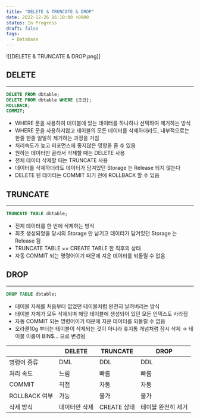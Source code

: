 ```yaml
---
title: "DELETE & TRUNCATE & DROP"
date: 2022-12-26 16:10:00 +0900
status: In Progress
draft: false
tags:
  - Database
---
```

![[DELETE & TRUNCATE & DROP.png]]

## DELETE
---
```sql
DELETE FROM dbtable;
DELETE FROM dbtable WHERE {조건};
ROLLBACK;
COMMIT;
```

- WHERE 문을 사용하여 테이블에 있는 데이터를 하나하나 선택하여 제거하는 방식
- WHERE 문을 사용하지않고 테이블의 모든 데이터를 삭제하더라도, 내부적으로는 한줄 한줄 일일히 제거하는 과정을 거침
- 처리속도가 늦고 퍼포먼스에 좋지않은 영향을 줄 수 있음
- 원하는 데이터만 골라서 삭제할 때는 DELETE 사용
- 전체 데이터 삭제할 때는 TRUNCATE 사용
- 데이터를 삭제하더라도 데이터가 담겨있던 Storage 는 Release 되지 않는다
- DELETE 된 데이터는 COMMIT 되기 전에 ROLLBACK 할 수 있음

## TRUNCATE
---
```sql
TRUNCATE TABLE dbtable;
```

- 전체 데이터를 한 번에 삭제하는 방식
- 최초 생성되었을 당시의 Storage 만 남기고 데이터가 담겨있던 Storage 는 Release 됨
- TRUNCATE TABLE == CREATE TABLE 한 직후의 상태
- 자동 COMMIT 되는 명령어이기 때문에 지운 데이터를 되돌릴 수 없음

## DROP
---
```sql
DROP TABLE dbtable;
```

- 테이블 자체를 처음부터 없었던 테이블처럼 완전히 날려버리는 방식
- 테이블 자체가 모두 삭제되며 해당 테이블에 생성되어 있던 모든 인덱스도 사라짐
- 자동 COMMIT 되는 명령어이기 때문에 지운 데이터를 되돌릴 수 없음
- 오라클10g 부터는 테이블이 삭제되는 것이 아니라 휴지통 개념처럼 잠시 삭제 → 테이블 이름이 BIN$… 으로 변경됨

|               | DELETE        | TRUNCATE    | DROP               |
| ------------- | ------------- | ----------- | ------------------ |
| 명령어 종류   | DML           | DDL         | DDL                |
| 처리 속도     | 느림          | 빠름        | 빠름               |
| COMMIT        | 직접          | 자동        | 자동               |
| ROLLBACK 여부 | 가능          | 불가        | 불가               |
| 삭제 방식     | 데이터만 삭제 | CREATE 상태 | 테이블 완전히 제거 |
